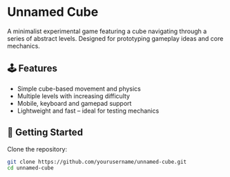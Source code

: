 # Unnamed Cube

A minimalist experimental game featuring a cube navigating through a series of abstract levels. Designed for prototyping gameplay ideas and core mechanics.

<!-- ![Gameplay Screenshot](./screenshots/demo.png) -->

## 🕹 Features

- Simple cube-based movement and physics
- Multiple levels with increasing difficulty
- Mobile, keyboard and gamepad support
- Lightweight and fast – ideal for testing mechanics

## 🚀 Getting Started

Clone the repository:

```bash
git clone https://github.com/yourusername/unnamed-cube.git
cd unnamed-cube
